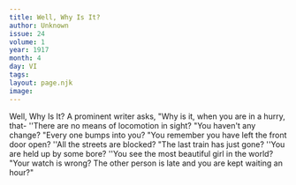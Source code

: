 ```yaml
---
title: Well, Why Is It?
author: Unknown
issue: 24
volume: 1
year: 1917
month: 4
day: VI
tags:
layout: page.njk
image:
---
```

Well, Why Is It?    A prominent writer asks, "Why is it, when you are in a hurry, that-   ''There are no means of locomotion in sight?   "You haven't any change?   "Every one bumps into you?   "You remember you have left the front   door open?   ''All the streets are blocked?   "The last train has just gone?   ''You are held up by some bore?   ''You see the most beautiful girl in the   world?   "Your watch is wrong?   The other person is late and you are kept waiting an hour?"




